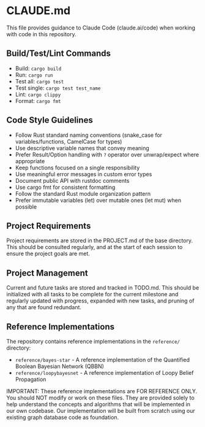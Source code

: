 # CLAUDE.md

This file provides guidance to Claude Code (claude.ai/code) when working with code in this repository.

## Build/Test/Lint Commands
- Build: `cargo build`
- Run: `cargo run`
- Test all: `cargo test`
- Test single: `cargo test test_name`
- Lint: `cargo clippy`
- Format: `cargo fmt`

## Code Style Guidelines
- Follow Rust standard naming conventions (snake_case for variables/functions, CamelCase for types)
- Use descriptive variable names that convey meaning
- Prefer Result/Option handling with `?` operator over unwrap/expect where appropriate
- Keep functions focused on a single responsibility
- Use meaningful error messages in custom error types
- Document public API with rustdoc comments
- Use cargo fmt for consistent formatting
- Follow the standard Rust module organization pattern
- Prefer immutable variables (let) over mutable ones (let mut) when possible

## Project Requirements
Project requirements are stored in the PROJECT.md of the base directory. This should be consulted regularly, and at the start of each session to ensure the project goals are met.

## Project Management
Current and future tasks are stored and tracked in TODO.md. This should be initialized with all tasks to be complete for the current milestone and regularly updated with progress, expanded with new tasks, and pruning of any that are found redundant.

## Reference Implementations
The repository contains reference implementations in the `reference/` directory:
- `reference/bayes-star` - A reference implementation of the Quantified Boolean Bayesian Network (QBBN)
- `reference/loopybayesnet` - A reference implementation of Loopy Belief Propagation 

IMPORTANT: These reference implementations are FOR REFERENCE ONLY. You should NOT modify or work on these files. They are provided solely to help understand the concepts and algorithms that will be implemented in our own codebase. Our implementation will be built from scratch using our existing graph database code as foundation.